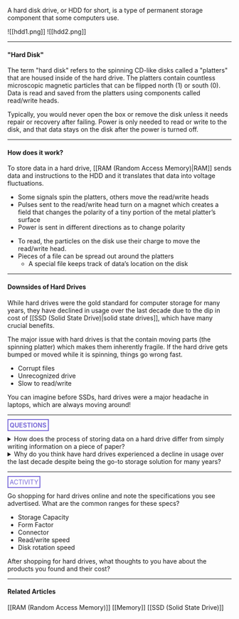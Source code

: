 A hard disk drive, or HDD for short, is a type of permanent storage component that some computers use.

![[hdd1.png]]
![[hdd2.png]]

---
#### "Hard Disk"

The term "hard disk" refers to the spinning CD-like disks called a "platters" that are housed inside of the hard drive. The platters contain countless microscopic magnetic particles that can be flipped north (1) or south (0). Data is read and saved from the platters using components called read/write heads.

Typically, you would never open the box or remove the disk unless it needs repair or recovery after failing. Power is only needed to read or write to the disk, and that data stays on the disk after the power is turned off. 

---
#### How does it work?

To store data in a hard drive, [[RAM (Random Access Memory)|RAM]] sends data and instructions to the HDD and it translates that data into voltage fluctuations.
 * Some signals spin the platters, others move the read/write heads
* Pulses sent to the read/write head turn on a magnet which creates a field that changes the polarity of a tiny portion of the metal platter’s surface
* Power is sent in different directions as to change polarity
- To read, the particles on the disk use their charge to move the read/write head.
- Pieces of a file can be spread out around the platters
    - A special file keeps track of data’s location on the disk

---
#### Downsides of Hard Drives

While hard drives were the gold standard for computer storage for many years, they have declined in usage over the last decade due to the dip in cost of [[SSD (Solid State Drive)|solid state drives]], which have many crucial benefits.

The major issue with hard drives is that the contain moving parts (the spinning platter) which makes them inherently fragile. If the hard drive gets bumped or moved while it is spinning, things go wrong fast.
* Corrupt files
* Unrecognized drive
* Slow to read/write

You can imagine before SSDs, hard drives were a major headache in laptops, which are always moving around!

<hr>

**<span style="color: #7b6cd9; border: 2px solid #7b6cd9; padding: 3px">QUESTIONS</span>**

<details>
	<summary>How does the process of storing data on a hard drive differ from simply writing information on a piece of paper?</summary>
		<p style="font-style: italic">Data is encoded onto a hard drive as 1's and 0s. Writing onto a piece of paper allows you to use any symbol or sketch.</p>
</details>

<details>
	<summary>Why do you think have hard drives experienced a decline in usage over the last decade despite being the go-to storage solution for many years?</summary>
		<p style="font-style: italic">Hard drives are fragile and our experience with computers is becoming more and more mobile.</p>
</details>

<hr>

<span style="color: #7b6cd9; border: 2px solid #7b6cd9; padding: 3px">ACTIVITY</span>

Go shopping for hard drives online and note the specifications you see advertised. What are the common ranges for these specs?
* Storage Capacity
* Form Factor
* Connector
* Read/write speed
* Disk rotation speed

After shopping for hard drives, what thoughts to you have about the products you found and their cost?

---
#### Related Articles

[[RAM (Random Access Memory)]]
[[Memory]]
[[SSD (Solid State Drive)]]

